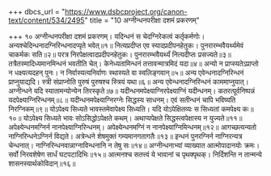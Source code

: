 +++
dbcs_url = "https://www.dsbcproject.org/canon-text/content/534/2495"
title = "10 अग्नीन्धनपरीक्षा दशमं प्रकरणम्"

+++
१०
अग्नीन्धनपरीक्षा दशमं प्रकरणम्।
यदिन्धनं स चेदग्निरेकत्वं कर्तृकर्मणोः। 
अन्यश्चेदिन्धनादग्निरिन्धनादप्यृते भवेत्॥१॥
नित्यप्रदीप्त एव स्यादप्रदीपनहेतुकः। 
पुनरारम्भवैयर्थ्यमेवं चाकर्मकः सति॥२॥
परत्र निरपेक्षत्वादप्रदीपनहेतुकः। 
पुनरारम्भवैयर्थ्यं नित्यदीप्तः प्रसज्यते॥३॥
तत्रैतस्मादिध्यमानमिन्धनं भवतीति चेत्। 
केनेध्यतामिन्धनं तत्तावन्मात्रमिदं यदा॥४॥
अन्यो न प्राप्स्यतेऽप्राप्तो न धक्ष्यत्यदहन् पुनः। 
न निर्वास्यत्यनिर्वाणः स्थास्यते वा स्वलिङ्गवान्॥५॥
अन्य एवेन्धनादग्निरिन्धनं प्राप्नुयाद्यदि। 
स्त्री संप्राप्नोति पुरुषं पुरुषश्च स्त्रियं यथा॥६॥
अन्य एवेन्धनादग्निरिन्धनं काममाप्नुयात्। 
अग्नीन्धने यदि स्यातामन्योन्येन तिरस्कृते॥७॥
यदीन्धनमपेक्ष्याग्निरपेक्ष्याग्निं यदीन्धनम्। 
कतरत्पूर्वनिष्पन्नं यदपेक्ष्याग्निरिन्धनम्॥८॥
यदीन्धनमपेक्ष्याग्निरग्नेः सिद्धस्य साधनम्। 
एवं सतीन्धनं चापि भविष्यति निरग्निकम्॥९॥
योऽपेक्ष्य सिध्यते भावस्तमेवापेक्ष्य सिध्यति। 
यदि योऽपेक्षितव्यः स सिध्यतां कमपेक्ष्य कः॥१०॥
योऽपेक्ष्य सिध्यते भावः सोऽसिद्धोऽपेक्षते कथम्। 
अथाप्यपेक्षते सिद्धस्त्वपेक्षास्य न युज्यते॥११॥
अपेक्ष्येन्धनमग्निर्न नानपेक्ष्याग्निरिन्धनम्। 
अपेक्ष्येन्धनमग्निं न नानपेक्ष्याग्निमिन्धनम्॥१२॥
आगच्छत्यन्यतो नाग्निरिन्धनेऽग्निर्न विद्यते। 
अत्रेन्धने शेषमुक्तं गम्यमानगतागतैः॥१३॥
इन्धनं पुनरग्निर्न नाग्निरन्यत्र चेन्धनात्। 
नाग्निरिन्धनवान्नाग्नाविन्धनानि न तेषु सः॥१४॥
अग्नीन्धनाभ्यां व्याख्यात आत्मोपादानयोः क्रमः। 
सर्वो निरवशेषेण सार्धं घटपटादिभिः॥१५॥
आत्मनश्च सतत्त्वं ये भावानां च पृथक्पृथक्। 
निर्दिशन्ति न तान्मन्ये शासनस्यार्थकोविदान्॥१६॥
